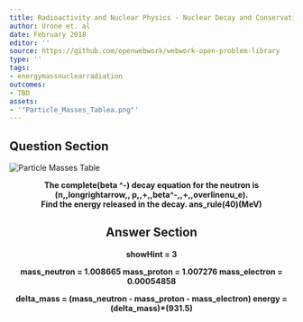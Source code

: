 ```yaml
---
title: Radioactivity and Nuclear Physics - Nuclear Decay and Conservation Laws
author: Urone et. al
date: February 2018
editor: ''
source: https://github.com/openwebwork/webwork-open-problem-library
type: ''
tags:
- energymassnuclearradiation
outcomes:
- TBD
assets:
- '"Particle_Masses_Tablea.png"'
---
```


## Question Section 

![Particle Masses Table]("Particle_Masses_Tablea.png")

<center> 

<b>
The complete(beta ^-) decay equation for the neutron  is
<center>(n,,longrightarrow,, p,,+,,beta^-,,+,,overlinenu_e).<center>
Find the energy released in the decay.
ans_rule(40)(MeV)



## Answer Section

showHint = 3

mass_neutron = 1.008665
mass_proton = 1.007276
mass_electron = 0.00054858

delta_mass = (mass_neutron - mass_proton - mass_electron)
energy = (delta_mass)*(931.5)